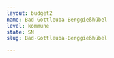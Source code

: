 ```yaml
---
layout: budget2
name: Bad Gottleuba-Berggießhübel
level: kommune
state: SN
slug: Bad-Gottleuba-Berggießhübel

---
```



